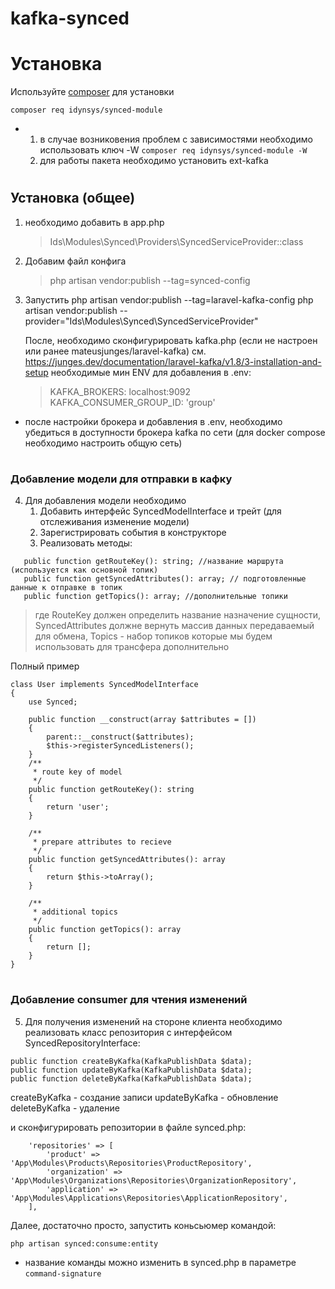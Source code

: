 # kafka-synced

# Установка
Используйте [composer](https://getcomposer.org/) для установки


```
composer req idynsys/synced-module
```

* 1. в случае возниковения проблем с зависимостями необходимо использовать ключ -W `composer req idynsys/synced-module -W`
  2. для работы пакета необходимо установить ext-kafka

#
## Установка (общее)
1. необходимо добавить в app.php
   >Ids\Modules\Synced\Providers\SyncedServiceProvider::class

2. Добавим файл конфига
   >php artisan vendor:publish --tag=synced-config
   


3. Запустить
   php artisan vendor:publish --tag=laravel-kafka-config
   php artisan vendor:publish --provider="Ids\Modules\Synced\SyncedServiceProvider"

   После, необходимо сконфигурировать kafka.php (если не настроен или ранее mateusjunges/laravel-kafka)
   см. https://junges.dev/documentation/laravel-kafka/v1.8/3-installation-and-setup
   необходимые мин  ENV для добавления в .env:
   >KAFKA_BROKERS: localhost:9092
   >KAFKA_CONSUMER_GROUP_ID: 'group'

* после настройки брокера и добавления в .env, необходимо убедиться в доступности брокера kafka по сети (для docker compose необходимо настроить общую сеть)


#
### Добавление модели для отправки в кафку 

4. Для добавления модели необходимо
    1. Добавить интерфейс SyncedModelInterface и трейт (для отслеживания изменение модели)
    2. Зарегистрировать события в конструкторе
    3. Реализовать методы:
```
   public function getRouteKey(): string; //название маршрута (используется как основной топик)
   public function getSyncedAttributes(): array; // подготовленные данные к отправке в топик
   public function getTopics(): array; //дополнительные топики
```

> где RouteKey должен определить название назначение сущности, SyncedAttributes должне вернуть массив данных передаваемый для обмена, Topics - набор топиков которые мы будем использовать для трансфера дополнительно

Полный пример
```
class User implements SyncedModelInterface
{
    use Synced;

    public function __construct(array $attributes = [])
    {
        parent::__construct($attributes);
        $this->registerSyncedListeners();
    }
    /**
     * route key of model
     */
    public function getRouteKey(): string
    {
        return 'user';
    }

    /**
     * prepare attributes to recieve
     */
    public function getSyncedAttributes(): array
    {
        return $this->toArray();
    }

    /**
     * additional topics 
     */
    public function getTopics(): array
    {
        return [];
    }
}
```


#
### Добавление consumer для чтения изменений 

5. Для получения изменений на стороне клиента необходимо реализовать класс репозитория с интерфейсом SyncedRepositoryInterface:
```
public function createByKafka(KafkaPublishData $data);
public function updateByKafka(KafkaPublishData $data);
public function deleteByKafka(KafkaPublishData $data);
```
createByKafka - создание записи
updateByKafka - обновление
deleteByKafka - удаление

и сконфигурировать репозитории в файле synced.php:
    
```
    'repositories' => [
        'product' => 'App\Modules\Products\Repositories\ProductRepository',
        'organization' => 'App\Modules\Organizations\Repositories\OrganizationRepository',
        'application' => 'App\Modules\Applications\Repositories\ApplicationRepository',
    ],
```

Далее, достаточно просто, запустить коньсьюмер командой:

`php artisan synced:consume:entity`

* название команды можно изменить в synced.php в параметре `command-signature`
